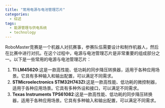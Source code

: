 ```yaml
---  
title: "常用电源与电池管理芯片"  
categories:  
  - 综述  
tags: 
  - 能源管理与供电系统 
  - technology  
---  
```


RoboMaster竞赛是一个机器人对抗赛事，参赛队伍需要设计和制作机器人，然后在比赛中进行对抗。在这个过程中，电源与电池管理芯片是非常重要的组成部分之一。以下是一些常用的电源与电池管理芯片：

1. **TI LM45620**:这是一款高性能、低功耗的同步降压转换器，适用于各种应用场景。它具有多种输入和输出配置，可以满足不同需求。
2. **STMicroelectronics STM32H743ZI**:这是一款高性能、低功耗的微控制器，适用于各种应用场景。它具有多种外设和接口，可以满足不同需求。
3. **Texas Instruments TPS61082**:这是一款高性能、低功耗的同步降压转换器，适用于各种应用场景。它具有多种输入和输出配置，可以满足不同需求。 
